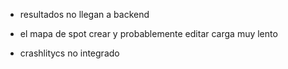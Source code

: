 
- resultados no llegan a backend

- el mapa de spot crear y probablemente editar carga muy lento



- crashlitycs no integrado
